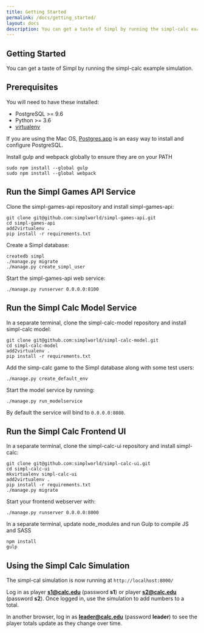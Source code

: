 ```yaml
---
title: Getting Started
permalink: /docs/getting_started/
layout: docs
description: You can get a taste of Simpl by running the simpl-calc example simulation.
---
```


## Getting Started

You can get a taste of Simpl by running the simpl-calc example simulation.

## Prerequisites

You will need to have these installed:
   * PostgreSQL >= 9.6
   * Python >= 3.6
   * [virtualenv](https://virtualenv.pypa.io/en/stable/)

If you are using the Mac OS, [Postgres.app](https://postgresapp.com) is an easy way to install and configure PostgreSQL.

Install gulp and webpack globally to ensure they are on your PATH

```shell
sudo npm install --global gulp
sudo npm install --global webpack
```

## Run the Simpl Games API Service

Clone the simpl-games-api repository and install simpl-games-api:

```shell
git clone git@github.com:simplworld/simpl-games-api.git
cd simpl-games-api
add2virtualenv .
pip install -r requirements.txt
```

Create a Simpl database:

```shell
createdb simpl
./manage.py migrate
./manage.py create_simpl_user
```

Start the simpl-games-api web service:

```shell
./manage.py runserver 0.0.0.0:8100
```

## Run the Simpl Calc Model Service

In a separate terminal, clone the simpl-calc-model repository and install simpl-calc model:

```shell
git clone git@github.com:simplworld/simpl-calc-model.git
cd simpl-calc-model
add2virtualenv .
pip install -r requirements.txt
```

Add the simp-calc game to the Simpl database along with some test users:

```shell
./manage.py create_default_env
```

Start the model service by running:

```shell
./manage.py run_modelservice
```

By default the service will bind to `0.0.0.0:8080`.


## Run the Simpl Calc Frontend UI

In a separate terminal, clone the simpl-calc-ui repository and install simpl-calc:

```shell
git clone git@github.com:simplworld/simpl-calc-ui.git
cd simpl-calc-ui
mkvirtualenv simpl-calc-ui
add2virtualenv .
pip install -r requirements.txt
./manage.py migrate
```

Start your frontend webserver with:

```shell
./manage.py runserver 0.0.0.0:8000
```

In a separate terminal, update node_modules and run Gulp to compile JS and SASS

```shell
npm install
gulp
```

## Using the Simpl Calc Simulation

The simpl-cal simulation is now running at `http://localhost:8000/`

Log in as player **s1@calc.edu** (password **s1**) or player **s2@calc.edu** (password **s2**). Once logged in, use the simulation to add numbers to a total.

In another browser, log in as **leader@calc.edu** (password **leader**) to see the player totals update as they change over time.
